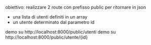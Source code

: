 obiettivo: realizzare 2 route con prefisso public per ritornare in json
- una lista di utenti definiti in un array
- un utente determinato dal parametro id

demo su http://localhost:8000/public/utenti
demo su http://localhost:8000/public/utente/{id}